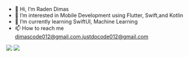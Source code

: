 - 👋 Hi, I’m Raden Dimas 
- 👀 I’m interested in Mobile Development using Flutter, Swift,and Kotlin
- 🌱 I’m currently learning SwiftUI, Machine Learning
- 📫 How to reach me dimascode012@gmail.com,justdocode012@gmail.com



<!---
raden-dimas012/raden-dimas012 is a ✨ special ✨ repository because its `README.md` (this file) appears on your GitHub profile.
You can click the Preview link to take a look at your changes.
--->
<img src="https://github-readme-stats.vercel.app/api/?username=raden-dimas012&count_private=true&theme=tokyonight&showicons=true">
<img src="https://github-readme-stats.vercel.app/api/top-langs/?username=raden-dimas012&langs_count=5&theme=tokyonight">



